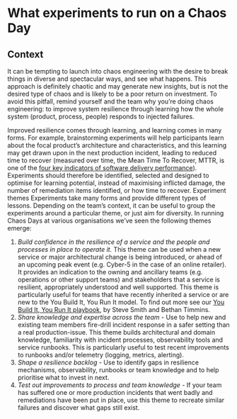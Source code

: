# What experiments to run on a Chaos Day

## Context

It can be tempting to launch into chaos engineering with the desire to break things in diverse and spectacular ways, and see what happens. This approach is definitely chaotic and may generate new insights, but is not the desired type of chaos and is likely to be a poor return on investment. To avoid this pitfall, remind yourself and the team why you’re doing chaos engineering: to improve system resilience through learning how the whole system (product, process, people) responds to injected failures.

Improved resilience comes through learning, and learning comes in many forms. For example, brainstorming experiments will help participants learn about the focal product’s architecture and characteristics, and this learning may get drawn upon in the next production incident, leading to reduced time to recover (measured over time, the Mean Time To Recover, MTTR, is one of the [four key indicators of software delivery performance](https://cloud.google.com/blog/products/devops-sre/using-the-four-keys-to-measure-your-devops-performance)). Experiments should therefore be identified, selected and designed to optimise for learning potential, instead of maximising inflicted damage, the number of remediation items identified, or how time to recover. Experiment themes Experiments take many forms and provide different types of lessons. Depending on the team’s context, it can be useful to group the experiments around a particular theme, or just aim for diversity. In running Chaos Days at various organisations we’ve seen the following themes emerge:

1. _Build confidence in the resilience of a service and the people and processes in place to operate it._ This theme can be used when a new service or major architectural change is being introduced, or ahead of an upcoming peak event (e.g. Cyber-5 in the case of an online retailer). It provides an indication to the owning and ancillary teams (e.g. operations or other support teams) and stakeholders that a service is resilient, appropriately understood and well supported. This theme is particularly useful for teams that have recently inherited a service or are new to the You Build It, You Run It model. To find out more see our [You Build It, You Run It playbook](https://you-build-it-you-run-it.playbook.ee/), by Steve Smith and Bethan Timmins.
2. _Share knowledge and expertise across the team_ - Use to help new and existing team members fire-drill incident response in a safer setting than a real production-issue. This theme builds architectural and domain knowledge, familiarity with incident processes, observability tools and service runbooks. This is particularly useful to test  recent improvements to runbooks and/or telemetry (logging, metrics, alerting).
3. _Shape a resilience backlog_ - Use to identify gaps in resilience mechanisms, observability, runbooks or team knowledge and to help prioritise what to invest in next.
4. _Test out improvements to process and team knowledge_ - If your team has suffered one or more production incidents that went badly and remediations have been put in place, use this theme to recreate similar failures and discover what gaps still exist.
